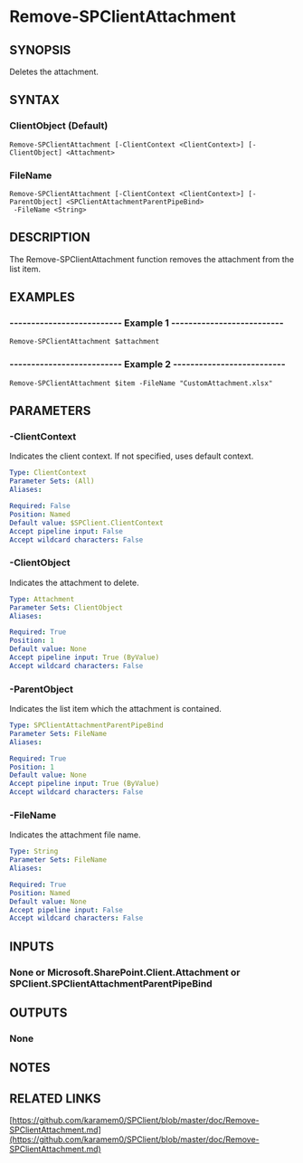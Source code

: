 # Remove-SPClientAttachment

## SYNOPSIS
Deletes the attachment.

## SYNTAX

### ClientObject (Default)
```
Remove-SPClientAttachment [-ClientContext <ClientContext>] [-ClientObject] <Attachment>
```

### FileName
```
Remove-SPClientAttachment [-ClientContext <ClientContext>] [-ParentObject] <SPClientAttachmentParentPipeBind>
 -FileName <String>
```

## DESCRIPTION
The Remove-SPClientAttachment function removes the attachment from the list item.

## EXAMPLES

### -------------------------- Example 1 --------------------------
```
Remove-SPClientAttachment $attachment
```

### -------------------------- Example 2 --------------------------
```
Remove-SPClientAttachment $item -FileName "CustomAttachment.xlsx"
```

## PARAMETERS

### -ClientContext
Indicates the client context.
If not specified, uses default context.

```yaml
Type: ClientContext
Parameter Sets: (All)
Aliases: 

Required: False
Position: Named
Default value: $SPClient.ClientContext
Accept pipeline input: False
Accept wildcard characters: False
```

### -ClientObject
Indicates the attachment to delete.

```yaml
Type: Attachment
Parameter Sets: ClientObject
Aliases: 

Required: True
Position: 1
Default value: None
Accept pipeline input: True (ByValue)
Accept wildcard characters: False
```

### -ParentObject
Indicates the list item which the attachment is contained.

```yaml
Type: SPClientAttachmentParentPipeBind
Parameter Sets: FileName
Aliases: 

Required: True
Position: 1
Default value: None
Accept pipeline input: True (ByValue)
Accept wildcard characters: False
```

### -FileName
Indicates the attachment file name.

```yaml
Type: String
Parameter Sets: FileName
Aliases: 

Required: True
Position: Named
Default value: None
Accept pipeline input: False
Accept wildcard characters: False
```

## INPUTS

### None or Microsoft.SharePoint.Client.Attachment or SPClient.SPClientAttachmentParentPipeBind

## OUTPUTS

### None

## NOTES

## RELATED LINKS

[https://github.com/karamem0/SPClient/blob/master/doc/Remove-SPClientAttachment.md](https://github.com/karamem0/SPClient/blob/master/doc/Remove-SPClientAttachment.md)

